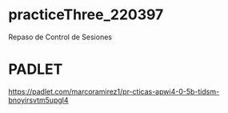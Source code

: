 # practiceThree_220397
Repaso de Control de Sesiones

# PADLET
https://padlet.com/marcoramirez1/pr-cticas-apwi4-0-5b-tidsm-bnoyirsvtm5upgl4
